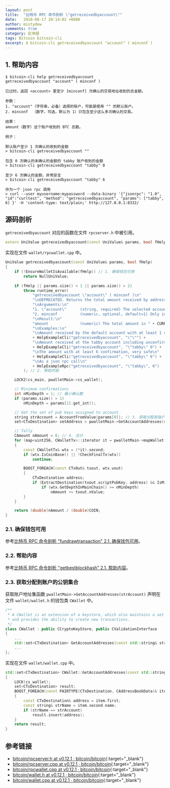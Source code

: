 ```yaml
---
layout: post
title:  "比特币 RPC 命令剖析 \"getreceivedbyaccount\""
date:   2018-08-17 20:14:02 +0800
author: mistydew
comments: true
category: 区块链
tags: Bitcoin bitcoin-cli
excerpt: $ bitcoin-cli getreceivedbyaccount "account" ( minconf )
---
```

## 1. 帮助内容

```shell
$ bitcoin-cli help getreceivedbyaccount
getreceivedbyaccount "account" ( minconf )

已过时。返回 <account> 里至少 [minconf] 次确认的交易地址收到的总金额。

参数：
1. "account"（字符串，必备）选择的账户，可能是使用 "" 的默认账户。
2. minconf  （数字，可选，默认为 1）只包含至少这么多次确认的交易。

结果：
amount（数字）这个账户收到的 BTC 总数。

例子：

默认账户至少 1 次确认的收到的金额
> bitcoin-cli getreceivedbyaccount ""

包含 0 次确认的未确认的金额的 tabby 账户收到的金额
> bitcoin-cli getreceivedbyaccount "tabby" 0

至少 6 次确认的金额，非常安全
> bitcoin-cli getreceivedbyaccount "tabby" 6

作为一个 json rpc 调用
> curl --user myusername:mypassword --data-binary '{"jsonrpc": "1.0", "id":"curltest", "method": "getreceivedbyaccount", "params": ["tabby", 6] }' -H 'content-type: text/plain;' http://127.0.0.1:8332/
```

## 源码剖析

`getreceivedbyaccount` 对应的函数在文件 `rpcserver.h` 中被引用。

```cpp
extern UniValue getreceivedbyaccount(const UniValue& params, bool fHelp);
```

实现在文件 `wallet/rpcwallet.cpp` 中。

```cpp
UniValue getreceivedbyaccount(const UniValue& params, bool fHelp)
{
    if (!EnsureWalletIsAvailable(fHelp)) // 1. 确保钱包可用
        return NullUniValue;
    
    if (fHelp || params.size() < 1 || params.size() > 2)
        throw runtime_error(
            "getreceivedbyaccount \"account\" ( minconf )\n"
            "\nDEPRECATED. Returns the total amount received by addresses with <account> in transactions with at least [minconf] confirmations.\n"
            "\nArguments:\n"
            "1. \"account\"      (string, required) The selected account, may be the default account using \"\".\n"
            "2. minconf          (numeric, optional, default=1) Only include transactions confirmed at least this many times.\n"
            "\nResult:\n"
            "amount              (numeric) The total amount in " + CURRENCY_UNIT + " received for this account.\n"
            "\nExamples:\n"
            "\nAmount received by the default account with at least 1 confirmation\n"
            + HelpExampleCli("getreceivedbyaccount", "\"\"") +
            "\nAmount received at the tabby account including unconfirmed amounts with zero confirmations\n"
            + HelpExampleCli("getreceivedbyaccount", "\"tabby\" 0") +
            "\nThe amount with at least 6 confirmation, very safe\n"
            + HelpExampleCli("getreceivedbyaccount", "\"tabby\" 6") +
            "\nAs a json rpc call\n"
            + HelpExampleRpc("getreceivedbyaccount", "\"tabby\", 6")
        ); // 2. 帮助内容

    LOCK2(cs_main, pwalletMain->cs_wallet);

    // Minimum confirmations
    int nMinDepth = 1; // 最小确认数
    if (params.size() > 1)
        nMinDepth = params[1].get_int();

    // Get the set of pub keys assigned to account
    string strAccount = AccountFromValue(params[0]); // 3. 获取分配到账户的公钥集合
    set<CTxDestination> setAddress = pwalletMain->GetAccountAddresses(strAccount);

    // Tally
    CAmount nAmount = 0; // 4. 总计
    for (map<uint256, CWalletTx>::iterator it = pwalletMain->mapWallet.begin(); it != pwalletMain->mapWallet.end(); ++it)
    {
        const CWalletTx& wtx = (*it).second;
        if (wtx.IsCoinBase() || !CheckFinalTx(wtx))
            continue;

        BOOST_FOREACH(const CTxOut& txout, wtx.vout)
        {
            CTxDestination address;
            if (ExtractDestination(txout.scriptPubKey, address) && IsMine(*pwalletMain, address) && setAddress.count(address))
                if (wtx.GetDepthInMainChain() >= nMinDepth)
                    nAmount += txout.nValue;
        }
    }

    return (double)nAmount / (double)COIN;
}
```

### 2.1. 确保钱包可用

参考[比特币 RPC 命令剖析 "fundrawtransaction" 2.1. 确保钱包可用](/blog/2018/07/bitcoin-rpc-command-fundrawtransaction.html#21-确保钱包可用)。

### 2.2. 帮助内容

参考[比特币 RPC 命令剖析 "getbestblockhash" 2.1. 帮助内容](/blog/2018/05/bitcoin-rpc-command-getbestblockhash.html#21-帮助内容)。

### 2.3. 获取分配到账户的公钥集合

获取账户地址集函数 `pwalletMain->GetAccountAddresses(strAccount)` 声明在文件 `wallet/wallet.h` 的钱包类 `CWallet` 中。

```cpp
/** 
 * A CWallet is an extension of a keystore, which also maintains a set of transactions and balances,
 * and provides the ability to create new transactions.
 */
class CWallet : public CCryptoKeyStore, public CValidationInterface
{
    ...
    std::set<CTxDestination> GetAccountAddresses(const std::string& strAccount) const;
    ...
};
```

实现在文件 `wallet/wallet.cpp` 中。

```cpp
std::set<CTxDestination> CWallet::GetAccountAddresses(const std::string& strAccount) const
{
    LOCK(cs_wallet);
    set<CTxDestination> result;
    BOOST_FOREACH(const PAIRTYPE(CTxDestination, CAddressBookData)& item, mapAddressBook)
    {
        const CTxDestination& address = item.first;
        const string& strName = item.second.name;
        if (strName == strAccount)
            result.insert(address);
    }
    return result;
}
```

## 参考链接

* [bitcoin/rpcserver.h at v0.12.1 · bitcoin/bitcoin](https://github.com/bitcoin/bitcoin/blob/v0.12.1/src/rpcserver.h){:target="_blank"}
* [bitcoin/rpcserver.cpp at v0.12.1 · bitcoin/bitcoin](https://github.com/bitcoin/bitcoin/blob/v0.12.1/src/rpcserver.cpp){:target="_blank"}
* [bitcoin/rpcwallet.cpp at v0.12.1 · bitcoin/bitcoin](https://github.com/bitcoin/bitcoin/blob/v0.12.1/src/wallet/rpcwallet.cpp){:target="_blank"}
* [bitcoin/wallet.h at v0.12.1 · bitcoin/bitcoin](https://github.com/bitcoin/bitcoin/blob/v0.12.1/src/wallet/wallet.h){:target="_blank"}
* [bitcoin/wallet.cpp at v0.12.1 · bitcoin/bitcoin](https://github.com/bitcoin/bitcoin/blob/v0.12.1/src/wallet/wallet.cpp){:target="_blank"}
